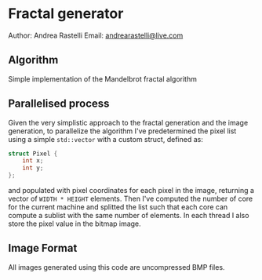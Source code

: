 # Fractal generator

Author: Andrea Rastelli
Email: andrearastelli@live.com

## Algorithm
Simple implementation of the Mandelbrot fractal algorithm

## Parallelised process
Given the very simplistic approach to the fractal generation and the image
generation, to parallelize the algorithm I've predetermined the pixel list
using a simple `std::vector` with a custom struct, defined as:
```c++
struct Pixel {
    int x;
    int y;
};
```
and populated with pixel coordinates for each pixel in the image, returning a vector of `WIDTH * HEIGHT` elements.
Then I've computed the number of core for the current machine and splitted the list such that each core can compute a sublist with the same number of elements.
In each thread I also store the pixel value in the bitmap image.

## Image Format
All images generated using this code are uncompressed BMP files.

